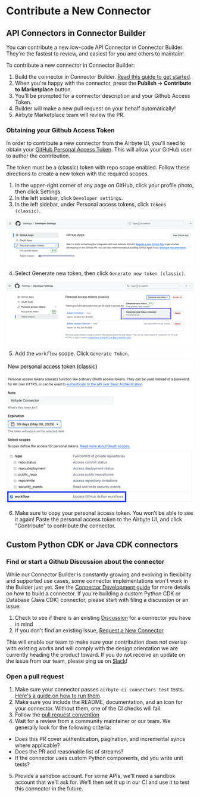# Contribute a New Connector

## API Connectors in Connector Builder

You can contribute a new low-code API Connector in Connector Builder. They're the fastest to review, and easiest for you and others to maintain!

To contribute a new connector in Connector Builder:

1. Build the connector in Connector Builder. [Read this guide to get started](../connector-development/connector-builder-ui/overview.md).
2. When you're happy with the connector, press the **Publish -> Contribute to Marketplace** button.
3. You'll be prompted for a connector description and your Github Access Token.
4. Builder will make a new pull request on your behalf automatically!
5. Airbyte Marketplace team will review the PR.

### Obtaining your Github Access Token

In order to contribute a new connector from the Airbyte UI, you'll need to obtain your [GitHub Personal Access Token](https://docs.github.com/en/authentication/keeping-your-account-and-data-secure/managing-your-personal-access-tokens#creating-a-personal-access-token-classic). This will allow your GitHub user to author the contribution.

The token must be a (classic) token with repo scope enabled. Follow these directions to create a new token with the required scopes.

1. In the upper-right corner of any page on GitHub, click your profile photo, then click Settings.
2. In the left sidebar, click `Developer settings`.
3. In the left sidebar, under Personal access tokens, click `Tokens (classic)`.

![Select Tokens Classic](./assets/token-classic.png)

4. Select Generate new token, then click `Generate new token (classic)`.

![Generate Tokens Classic](./assets/token-classic-select.png)

5. Add the `workflow` scope. Click `Generate Token`.

![Generate Tokens Classic](./assets/token-classic-scope.png)

6. Make sure to copy your personal access token. You won’t be able to see it again! Paste the personal access token to the Airbyte UI, and click "Contribute" to contribute the connector.

## Custom Python CDK or Java CDK connectors

### Find or start a Github Discussion about the connector

While our Connector Builder is constantly growing and evolving in flexibility and supported use cases, some connector implementations won't work in the Builder just yet.
See the [Connector Development guide](../connector-development/README.md) for more details on how to build a connector. If you're building a custom Python CDK or Database (Java CDK) connector, please start with filing a discussion or an issue:

1. Check to see if there is an existing [Discussion](https://github.com/airbytehq/airbyte/discussions/categories/new-connector-request) for a connector you have in mind
2. If you don't find an existing issue, [Request a New Connector](https://github.com/airbytehq/airbyte/discussions/new?category=new-connector-request)

This will enable our team to make sure your contribution does not overlap with existing works and will comply with the design orientation we are currently heading the product toward. If you do not receive an update on the issue from our team, please ping us on [Slack](https://slack.airbyte.io)!

### Open a pull request

1. Make sure your connector passes `airbyte-ci connectors test` tests. [Here's a guide on how to run them](../connector-development/testing-connectors/README.md).
2. Make sure you include the README, documentation, and an icon for your connector. Without them, one of the CI checks will fail.
3. Follow the [pull request convention](./resources/pull-requests-handbook.md#pull-request-title-convention)
4. Wait for a review from a community maintainer or our team. We generally look for the following criteria:

- Does this PR cover authentication, pagination, and incremental syncs where applicable?
- ‌Does the PR add reasonable list of streams?
- If the connector uses custom Python components, did you write unit tests?

5. Provide a sandbox account. For some APIs, we'll need a sandbox account that we'll ask for. We'll then set it up in our CI and use it to test this connector in the future.
